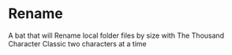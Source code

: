# Rename
A bat that will Rename local folder files by size with The Thousand Character Classic two characters at a time
